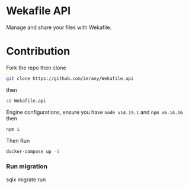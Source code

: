 # Wekafile API
Manage and share your files with Wekafile.


# Contribution 
Fork the repo then clone
```bash
git clone https://github.com/imrany/Wekafile.api
```
then 
```bash
cd Wekafile.api
```
Engine configurations,
ensure you have
`node v14.19.1` 
and 
`npm v6.14.16`
then
```bash
npm i
```

Then Run
```bash 
docker-compose up -d
```
### Run migration
sqlx migrate run
